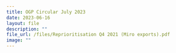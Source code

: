 ```yaml
---
title: OGP Circular July 2023
date: 2023-06-16
layout: file
description: ""
file_url: /files/Reprioritisation Q4 2021 (Miro exports).pdf
image: ""
---
```

